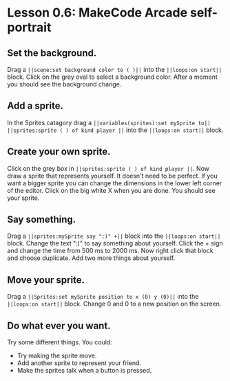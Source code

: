 # Lesson 0.6: MakeCode Arcade self-portrait

## Set the background.

Drag a ``||scene:set background color to ( )||`` into the ``||loops:on start||``
block.
Click on the grey oval to select a background color. After a moment you
should see the background change.

## Add a sprite.

In the Sprites catagory drag a
``||variables(sprites):set mySprite to||`` ``||sprites:sprite ( ) of kind player ||``
into the ``||loops:on start||``
block.

## Create your own sprite.

Click on the grey box in ``||sprites:sprite ( ) of kind player ||``.
Now draw a sprite that
represents yourself. It doesn't need to be perfect.
If you want a bigger sprite you can change the dimensions in the lower
left corner of the editor. Click on the big white X when you are done. You
should see your sprite.

## Say something.

Drag a
``||sprites:mySprite say ":)" +||`` block into the ``||loops:on start||``
block. Change the text ":)" to say something about yourself.
Click the + sign and change the time from 500 ms to 2000 ms.
Now right click that block and choose duplicate. Add two
more things about yourself.

## Move your sprite.

Drag a ``||Sprites:set mySprite position to x (0) y (0)||`` into the ``||loops:on start||``
block. Change 0 and 0 to a new position on the screen.

## Do what ever you want.

Try some different things. You could:
- Try making the sprite move.
- Add another sprite to represent your friend.
- Make the sprites talk when a button is pressed.

    
